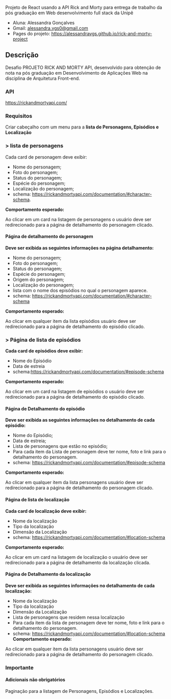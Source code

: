 Projeto de React usando a API Rick and Morty para entrega de trabalho da pós graduação em Web desenvolvimento full stack da Unipê

* Aluna: Alessandra Gonçalves
* Gmail: alessandra.vgs0@gmail.com
* Pages do projeto: https://alessandravgs.github.io/rick-and-morty-project

## Descrição

Desafio PROJETO RICK AND MORTY API, desenvolvido para obtenção de nota na pós graduação em Desenvolvimento de Aplicações Web na disciplina de Arquitetura Front-end.

### API
https://rickandmortyapi.com/

### Requisitos
<p>Criar cabeçalho com um menu para a <b>lista de Personagens, Episódios e Localização</b></p>

### > lista de personagens
Cada card de personagem deve exibir:
* Nome do personagem;
* Foto do personagem;
* Status do personagem;
* Espécie do personagem;
* Localização do personagem;
* schema: https://rickandmortyapi.com/documentation/#character-schema.

**Comportamento esperado:**
<p>Ao clicar em um card na listagem de personagens o usuário deve ser redirecionado para a página de detalhamento do personagem clicado.</p>

#### Página de detalhamento do personagem
**Deve ser exibida as seguintes informações na página detalhamento:**
* Nome do personagem;
* Foto do personagem;
* Status do personagem;
* Espécie do personagem;
* Origem do personagem;
* Localização do personagem;
* lista com o nome dos episódios no qual o personagem aparece.
* schema: https://rickandmortyapi.com/documentation/#character-schema

**Comportamento esperado:**
<p>Ao clicar em qualquer item da lista episódios usuário deve ser redirecionado para a página de detalhamento do episódio clicado.</p>

### > Página de lista de episódios
**Cada card de episódios deve exibir:**
* Nome do Episódio
* Data de estreia
* schema:https://rickandmortyapi.com/documentation/#episode-schema

**Comportamento esperado:**
<p>Ao clicar em um card na listagem de episódios o usuário deve ser redirecionado para a página de detalhamento do episódio clicado.</p>

#### Página de Detalhamento do episódio
**Deve ser exibida as seguintes informações no detalhamento de cada episódio:**
* Nome do Episódio;
* Data de estreia;
* Lista de personagens que estão no episódio;
* Para cada item da Lista de personagem deve ter nome, foto e link para o detalhamento do personagem.
* schema: https://rickandmortyapi.com/documentation/#episode-schema

**Comportamento esperado:**
<p>Ao clicar em qualquer item da lista personagens usuário deve ser redirecionado para a página de detalhamento do personagem clicado.</p>

#### Página de lista de localização
**Cada card de localização deve exibir:**
* Nome da localização 
* Tipo da localização 
* Dimensão da Localização
* schema: https://rickandmortyapi.com/documentation/#location-schema

**Comportamento esperado:**
<p>Ao clicar em um card na listagem de localização o usuário deve ser redirecionado para a página de detalhamento da localização clicada.</p>

#### Página de Detalhamento da localização
**Deve ser exibida as seguintes informações no detalhamento de cada localização:**
* Nome da localização 
* Tipo da localização 
* Dimensão da Localização
* Lista de personagens que residem nessa localização
* Para cada item da lista de personagem deve ter nome, foto e link para o detalhamento do personagem.
* schema: https://rickandmortyapi.com/documentation/#location-schema
**Comportamento esperado:**
<p>Ao clicar em qualquer item da lista personagens usuário deve ser redirecionado para a página de detalhamento do personagem clicado.</p>

### Importante
#### Adicionais não obrigatórios
<p>Paginação para a listagem de Personagens, Episódios e Localizações.</p>
